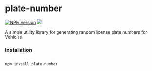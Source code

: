 
# plate-number

[![NPM version](https://img.shields.io/npm/v/plate-number.svg?style=flat)](https://www.npmjs.com/package/plate-number)
![](https://img.shields.io/badge/unicodeveloper-approved-brightgreen.svg)

A simple utility library for generating random license plate numbers for Vehicles

### Installation

``` Javascript

npm install plate-number

```


